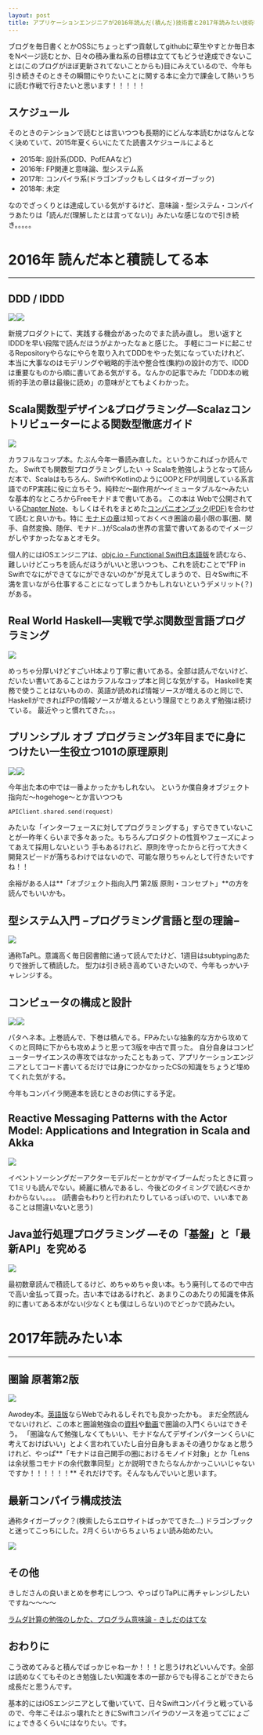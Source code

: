 ```yaml
---
layout: post
title: アプリケーションエンジニアが2016年読んだ(積んだ)技術書と2017年読みたい技術書 雑まとめ
---
```


ブログを毎日書くとかOSSにちょっとずつ貢献してgithubに草生やすとか毎日本をNページ読むとか、日々の積み重ね系の目標は立ててもどうせ達成できないことは(このブログがほぼ更新されてないことからも)目にみえているので、今年も引き続きそのときその瞬間にやりたいことに関する本に全力で課金して熱いうちに読む作戦で行きたいと思います！！！！！

## スケジュール
そのときのテンションで読むとは言いつつも長期的にどんな本読むかはなんとなく決めていて、2015年夏くらいにたてた読書スケジュールによると

- 2015年: 設計系(DDD、PofEAAなど)
- 2016年: FP関連と意味論、型システム系
- 2017年: コンパイラ系(ドラゴンブックもしくはタイガーブック)
- 2018年: 未定

なのでざっくりとは達成している気がするけど、意味論・型システム・コンパイラあたりは「読んだ(理解したとは言ってない)」みたいな感じなので引き続き。。。。。



# 2016年 読んだ本と積読してる本

---

## DDD / IDDD

<a  href="https://www.amazon.co.jp/gp/product/4798121967/ref=as_li_qf_sp_asin_il?ie=UTF8&camp=247&creative=1211&creativeASIN=4798121967&linkCode=as2&tag=denpaantenna-22"><img border="0" src="http://ws-fe.amazon-adsystem.com/widgets/q?_encoding=UTF8&ASIN=4798121967&Format=_SL250_&ID=AsinImage&MarketPlace=JP&ServiceVersion=20070822&WS=1&tag=denpaantenna-22" ></a><img src="http://ir-jp.amazon-adsystem.com/e/ir?t=denpaantenna-22&l=as2&o=9&a=4798121967" width="1" height="1" border="0" alt="" style="border:none !important; margin:0px !important;" /><a  href="https://www.amazon.co.jp/gp/product/479813161X/ref=as_li_qf_sp_asin_il?ie=UTF8&camp=247&creative=1211&creativeASIN=479813161X&linkCode=as2&tag=denpaantenna-22"><img border="0" src="http://ws-fe.amazon-adsystem.com/widgets/q?_encoding=UTF8&ASIN=479813161X&Format=_SL250_&ID=AsinImage&MarketPlace=JP&ServiceVersion=20070822&WS=1&tag=denpaantenna-22" ></a><img src="http://ir-jp.amazon-adsystem.com/e/ir?t=denpaantenna-22&l=as2&o=9&a=479813161X" width="1" height="1" border="0" alt="" style="border:none !important; margin:0px !important;" />


新規プロダクトにて、実践する機会があったのでまた読み直し。
思い返すとIDDDを早い段階で読んだほうがよかったなぁと感じた。
手軽にコードに起こせるRepositoryやらなにやらを取り入れてDDDをやった気になっていたけれど、本当に大事なのはモデリングや戦略的手法や整合性(集約)の設計の方で、IDDDは重要なものから順に書いてある気がする。なんかの記事でみた「DDD本の戦術的手法の章は最後に読め」の意味がとてもよくわかった。

## Scala関数型デザイン&プログラミング―Scalazコントリビューターによる関数型徹底ガイド



<a  href="https://www.amazon.co.jp/gp/product/4844337769/ref=as_li_qf_sp_asin_il?ie=UTF8&camp=247&creative=1211&creativeASIN=4844337769&linkCode=as2&tag=denpaantenna-22"><img border="0" src="http://ws-fe.amazon-adsystem.com/widgets/q?_encoding=UTF8&ASIN=4844337769&Format=_SL250_&ID=AsinImage&MarketPlace=JP&ServiceVersion=20070822&WS=1&tag=denpaantenna-22" ></a><img src="http://ir-jp.amazon-adsystem.com/e/ir?t=denpaantenna-22&l=as2&o=9&a=4844337769" width="1" height="1" border="0" alt="" style="border:none !important; margin:0px !important;" />

カラフルなコップ本。たぶん今年一番読み直した。というかこればっか読んでた。
Swiftでも関数型プログラミングしたい → Scalaを勉強しようとなって読んだ本で、Scalaはもちろん、SwiftやKotlinのようにOOPとFPが同居している系言語でのFP実践に役に立ちそう。純粋だ〜副作用が〜イミュータブルな〜みたいな基本的なところからFreeモナドまで書いてある。
この本は Webで公開されている[Chapter Note](https://github.com/fpinscala/fpinscala/wiki)、もしくはそれをまとめた[コンパニオンブック(PDF)](http://blog.higher-order.com/assets/fpiscompanion.pdf)を合わせて読むと良いかも。特に [モナドの章](https://github.com/fpinscala/fpinscala/wiki/Chapter-11:-Monads)は知っておくべき圏論の最小限の事(圏、関手、自然変換、随伴、モナド…)がScalaの世界の言葉で書いてあるのでイメージがしやすかったなぁとオモタ。

個人的にはiOSエンジニアは、[objc.io - Functional Swift日本語版](http://objcio.jp/functionalswift/)を読むなら、難しいけどこっちを読んだほうがいいと思いつつも、これを読むことで”FP in Swiftでなにができてなにができないのか”が見えてしまうので、日々Swiftに不満を言いながら仕事することになってしまうかもしれないというデメリット(？)がある。


## Real World Haskell―実戦で学ぶ関数型言語プログラミング

<a  href="https://www.amazon.co.jp/gp/product/4873114233/ref=as_li_qf_sp_asin_il?ie=UTF8&camp=247&creative=1211&creativeASIN=4873114233&linkCode=as2&tag=denpaantenna-22"><img border="0" src="http://ws-fe.amazon-adsystem.com/widgets/q?_encoding=UTF8&ASIN=4873114233&Format=_SL250_&ID=AsinImage&MarketPlace=JP&ServiceVersion=20070822&WS=1&tag=denpaantenna-22" ></a><img src="http://ir-jp.amazon-adsystem.com/e/ir?t=denpaantenna-22&l=as2&o=9&a=4873114233" width="1" height="1" border="0" alt="" style="border:none !important; margin:0px !important;" />


めっちゃ分厚いけどすごいH本より丁寧に書いてある。全部は読んでないけど、だいたい書いてあることはカラフルなコップ本と同じな気がする。
Haskellを実務で使うことはないものの、英語が読めれば情報ソースが増えるのと同じで、HaskellができればFPの情報ソースが増えるという理屈でとりあえず勉強は続けている。
最近やっと慣れてきた。。。

## プリンシプル オブ プログラミング3年目までに身につけたい一生役立つ101の原理原則

<a  href="https://www.amazon.co.jp/gp/product/4798046140/ref=as_li_qf_sp_asin_il?ie=UTF8&camp=247&creative=1211&creativeASIN=4798046140&linkCode=as2&tag=denpaantenna-22"><img border="0" src="http://ws-fe.amazon-adsystem.com/widgets/q?_encoding=UTF8&ASIN=4798046140&Format=_SL250_&ID=AsinImage&MarketPlace=JP&ServiceVersion=20070822&WS=1&tag=denpaantenna-22" ></a><img src="http://ir-jp.amazon-adsystem.com/e/ir?t=denpaantenna-22&l=as2&o=9&a=4798046140" width="1" height="1" border="0" alt="" style="border:none !important; margin:0px !important;" /><a  href="https://www.amazon.co.jp/gp/product/4798111112/ref=as_li_qf_sp_asin_il?ie=UTF8&camp=247&creative=1211&creativeASIN=4798111112&linkCode=as2&tag=denpaantenna-22"><img border="0" src="http://ws-fe.amazon-adsystem.com/widgets/q?_encoding=UTF8&ASIN=4798111112&Format=_SL250_&ID=AsinImage&MarketPlace=JP&ServiceVersion=20070822&WS=1&tag=denpaantenna-22" ></a><img src="http://ir-jp.amazon-adsystem.com/e/ir?t=denpaantenna-22&l=as2&o=9&a=4798111112" width="1" height="1" border="0" alt="" style="border:none !important; margin:0px !important;" />

今年出た本の中では一番よかったかもしれない。
というか僕自身オブジェクト指向だ〜hogehoge〜とか言いつつも

```swift
APIClient.shared.send(request)
```

みたいな「インターフェースに対してプログラミングする」すらできていないことが一昨年くらいまで多々あった。もちろんプロダクトの性質やフェーズによってあえて採用しないという
手もあるけれど、原則を守ったからと行って大きく開発スピードが落ちるわけではないので、可能な限りちゃんとして行きたいですね！！

余裕がある人は**「オブジェクト指向入門 第2版 原則・コンセプト」**の方を読んでもいいかも。




## 型システム入門 −プログラミング言語と型の理論−

<a  href="https://www.amazon.co.jp/gp/product/4274069117/ref=as_li_qf_sp_asin_il?ie=UTF8&camp=247&creative=1211&creativeASIN=4274069117&linkCode=as2&tag=denpaantenna-22"><img border="0" src="http://ws-fe.amazon-adsystem.com/widgets/q?_encoding=UTF8&ASIN=4274069117&Format=_SL250_&ID=AsinImage&MarketPlace=JP&ServiceVersion=20070822&WS=1&tag=denpaantenna-22" ></a><img src="http://ir-jp.amazon-adsystem.com/e/ir?t=denpaantenna-22&l=as2&o=9&a=4274069117" width="1" height="1" border="0" alt="" style="border:none !important; margin:0px !important;" />


通称TaPL。意識高く毎日図書館に通って読んでたけど、1週目はsubtypingあたりで挫折して積読した。
型力は引き続き高めていきたいので、今年もっかいチャレンジする。

## コンピュータの構成と設計 

<a  href="https://www.amazon.co.jp/gp/product/4822298426/ref=as_li_qf_sp_asin_il?ie=UTF8&camp=247&creative=1211&creativeASIN=4822298426&linkCode=as2&tag=denpaantenna-22"><img border="0" src="http://ws-fe.amazon-adsystem.com/widgets/q?_encoding=UTF8&ASIN=4822298426&Format=_SL250_&ID=AsinImage&MarketPlace=JP&ServiceVersion=20070822&WS=1&tag=denpaantenna-22" ></a><img src="http://ir-jp.amazon-adsystem.com/e/ir?t=denpaantenna-22&l=as2&o=9&a=4822298426" width="1" height="1" border="0" alt="" style="border:none !important; margin:0px !important;" /><a  href="https://www.amazon.co.jp/gp/product/B00UJ42A3C/ref=as_li_qf_sp_asin_il?ie=UTF8&camp=247&creative=1211&creativeASIN=B00UJ42A3C&linkCode=as2&tag=denpaantenna-22"><img border="0" src="http://ws-fe.amazon-adsystem.com/widgets/q?_encoding=UTF8&ASIN=B00UJ42A3C&Format=_SL250_&ID=AsinImage&MarketPlace=JP&ServiceVersion=20070822&WS=1&tag=denpaantenna-22" ></a><img src="http://ir-jp.amazon-adsystem.com/e/ir?t=denpaantenna-22&l=as2&o=9&a=B00UJ42A3C" width="1" height="1" border="0" alt="" style="border:none !important; margin:0px !important;" />


パタヘネ本。上巻読んで、下巻は積んでる。FPみたいな抽象的な方から攻めてくのと同時に下からも攻めようと思って3版を中古で買った。
自分自身はコンピューターサイエンスの専攻ではなかったこともあって、アプリケーションエンジニアとしてコード書いてるだけでは身につかなかったCSの知識をちょうど埋めてくれた気がする。

今年もコンパイラ関連本を読むときのお供にする予定。

##  Reactive Messaging Patterns with the Actor Model: Applications and Integration in Scala and Akka

<a  href="https://www.amazon.co.jp/gp/product/B011S8YC5G/ref=as_li_qf_sp_asin_il?ie=UTF8&camp=247&creative=1211&creativeASIN=B011S8YC5G&linkCode=as2&tag=denpaantenna-22"><img border="0" src="http://ws-fe.amazon-adsystem.com/widgets/q?_encoding=UTF8&ASIN=B011S8YC5G&Format=_SL250_&ID=AsinImage&MarketPlace=JP&ServiceVersion=20070822&WS=1&tag=denpaantenna-22" ></a><img src="http://ir-jp.amazon-adsystem.com/e/ir?t=denpaantenna-22&l=as2&o=9&a=B011S8YC5G" width="1" height="1" border="0" alt="" style="border:none !important; margin:0px !important;" />


イベントソーシングだーアクターモデルだーとかがマイブームだったときに買って1ミリも読んでない。綺麗に積んであるし、今後どのタイミングで読むべきかわからない。。。。
(読書会もわりと行われたりしているっぽいので、いい本であることは間違いないと思う)

## Java並行処理プログラミング ―その「基盤」と「最新API」を究める

<a  href="https://www.amazon.co.jp/gp/product/4797337206/ref=as_li_qf_sp_asin_il?ie=UTF8&camp=247&creative=1211&creativeASIN=4797337206&linkCode=as2&tag=denpaantenna-22"><img border="0" src="http://ws-fe.amazon-adsystem.com/widgets/q?_encoding=UTF8&ASIN=4797337206&Format=_SL250_&ID=AsinImage&MarketPlace=JP&ServiceVersion=20070822&WS=1&tag=denpaantenna-22" ></a><img src="http://ir-jp.amazon-adsystem.com/e/ir?t=denpaantenna-22&l=as2&o=9&a=4797337206" width="1" height="1" border="0" alt="" style="border:none !important; margin:0px !important;" />

最初数章読んで積読してるけど、めちゃめちゃ良い本。もう廃刊してるので中古で高い金払って買った。古い本ではあるけれど、あまりこのあたりの知識を体系的に書いてある本がない(少なくとも僕はしらない)のでどっかで読みたい。


# 2017年読みたい本

---

## 圏論 原著第2版

<a  href="https://www.amazon.co.jp/gp/product/432011115X/ref=as_li_qf_sp_asin_il?ie=UTF8&camp=247&creative=1211&creativeASIN=432011115X&linkCode=as2&tag=denpaantenna-22"><img border="0" src="http://ws-fe.amazon-adsystem.com/widgets/q?_encoding=UTF8&ASIN=432011115X&Format=_SL250_&ID=AsinImage&MarketPlace=JP&ServiceVersion=20070822&WS=1&tag=denpaantenna-22" ></a><img src="http://ir-jp.amazon-adsystem.com/e/ir?t=denpaantenna-22&l=as2&o=9&a=432011115X" width="1" height="1" border="0" alt="" style="border:none !important; margin:0px !important;" />


Awodey本。[英語版](http://www.andrew.cmu.edu/course/80-413-713/notes/)ならWebでみれるしそれでも良かったかも。
まだ全然読んでないけれど、この本と圏論勉強会の[資料](http://nineties.github.io/category-seminar/#/)や[動画](https://www.youtube.com/watch?v=uWST7UivqeM)で圏論の入門くらいはできそう。
「圏論なんて勉強しなくてもいい、モナドなんてデザインパターンくらいに考えておけばいい」とよく言われていたし自分自身もまぁその通りかなぁと思うけれど、やっぱ**「モナドは自己関手の圏におけるモノイド対象」とか「Lensは余状態コモナドの余代数準同型」とか説明できたらなんかかっこいいじゃないですか！！！！！！**
それだけです。そんなもんでいいと思います。


## 最新コンパイラ構成技法

通称タイガーブック？(検索したらエロサイトばっかでてきた…)
ドラゴンブックと迷ってこっちにした。2月くらいからちょいちょい読み始めたい。

<a  href="https://www.amazon.co.jp/gp/product/4798114685/ref=as_li_qf_sp_asin_il?ie=UTF8&camp=247&creative=1211&creativeASIN=4798114685&linkCode=as2&tag=denpaantenna-22"><img border="0" src="http://ws-fe.amazon-adsystem.com/widgets/q?_encoding=UTF8&ASIN=4798114685&Format=_SL250_&ID=AsinImage&MarketPlace=JP&ServiceVersion=20070822&WS=1&tag=denpaantenna-22" ></a><img src="http://ir-jp.amazon-adsystem.com/e/ir?t=denpaantenna-22&l=as2&o=9&a=4798114685" width="1" height="1" border="0" alt="" style="border:none !important; margin:0px !important;" />


## その他

きしださんの良いまとめを参考にしつつ、やっぱりTaPLに再チャレンジしたいですね〜〜〜〜

[ラムダ計算の勉強のしかた、プログラム意味論 - きしだのはてな](http://d.hatena.ne.jp/nowokay/20110926)


## おわりに

こう改めてみると積んでばっかじゃねーか！！！と思うけれどいいんです。全部は読めなくてもそのとき勉強したい知識を本の一部からでも得ることができたら成長だと思うんです。

基本的にはiOSエンジニアとして働いていて、日々Swiftコンパイラと戦っているので、今年こそはぶっ壊れたときにSwiftコンパイラのソースを追ってごにょごにょできるくらいにはなりたい。です。


